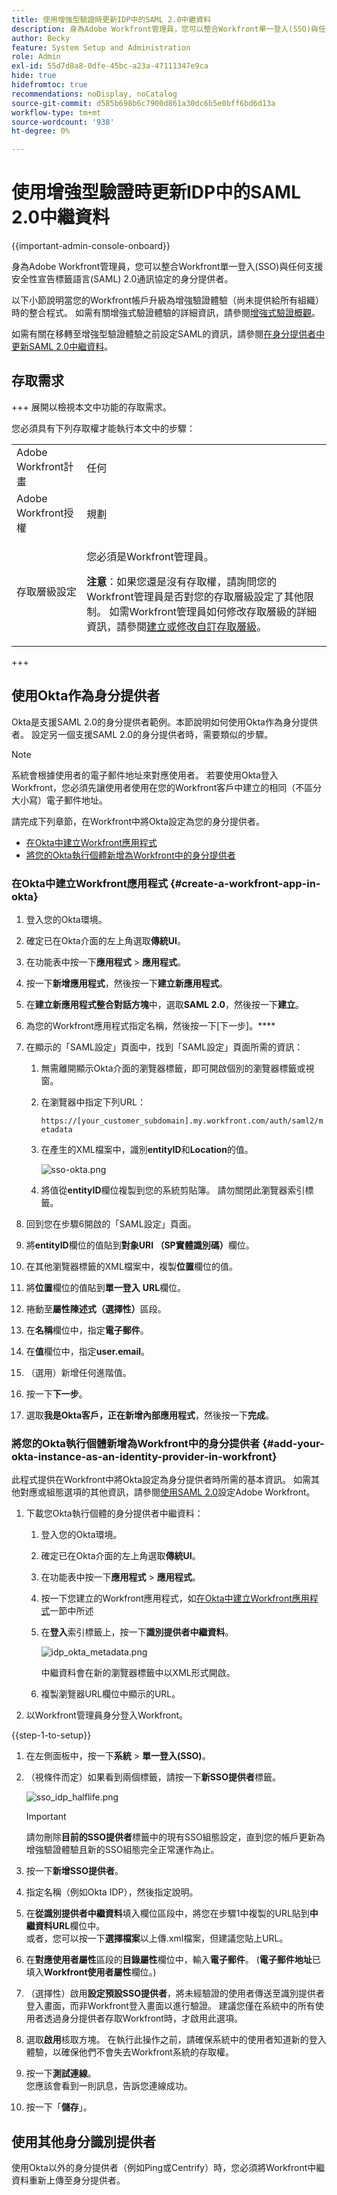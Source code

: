 ```yaml
---
title: 使用增強型驗證時更新IDP中的SAML 2.0中繼資料
description: 身為Adobe Workfront管理員，您可以整合Workfront單一登入(SSO)與任何支援安全性宣告標籤語言(SAML) 2.0通訊協定的身分提供者。
author: Becky
feature: System Setup and Administration
role: Admin
exl-id: 55d7d8a8-0dfe-45bc-a23a-47111347e9ca
hide: true
hidefromtoc: true
recommendations: noDisplay, noCatalog
source-git-commit: d585b698b6c7900d861a30dc6b5e0bff6bd6d13a
workflow-type: tm+mt
source-wordcount: '938'
ht-degree: 0%

---
```


# 使用增強型驗證時更新IDP中的SAML 2.0中繼資料

<!-- enhanced authentication is no longer available for workfront customers -->

{{important-admin-console-onboard}}

身為Adobe Workfront管理員，您可以整合Workfront單一登入(SSO)與任何支援安全性宣告標籤語言(SAML) 2.0通訊協定的身分提供者。

以下小節說明當您的Workfront帳戶升級為增強驗證體驗（尚未提供給所有組織）時的整合程式。 如需有關增強式驗證體驗的詳細資訊，請參閱[增強式驗證概觀](../../../administration-and-setup/manage-workfront/security/get-started-enhanced-authentication.md)。

如需有關在移轉至增強型驗證體驗之前設定SAML的資訊，請參閱[在身分提供者中更新SAML 2.0中繼資料](../../../administration-and-setup/add-users/single-sign-on/update-saml-2-metadata-ip.md)。


## 存取需求

+++ 展開以檢視本文中功能的存取需求。

您必須具有下列存取權才能執行本文中的步驟：

<table style="table-layout:auto"> 
 <col> 
 <col> 
 <tbody> 
  <tr> 
   <td role="rowheader">Adobe Workfront計畫</td> 
   <td>任何</td> 
  </tr> 
  <tr> 
   <td role="rowheader">Adobe Workfront授權</td> 
   <td>規劃</td> 
  </tr> 
  <tr> 
   <td role="rowheader">存取層級設定</td> 
   <td> <p>您必須是Workfront管理員。</p> <p><b>注意</b>：如果您還是沒有存取權，請詢問您的Workfront管理員是否對您的存取層級設定了其他限制。 如需Workfront管理員如何修改存取層級的詳細資訊，請參閱<a href="../../../administration-and-setup/add-users/configure-and-grant-access/create-modify-access-levels.md" class="MCXref xref">建立或修改自訂存取層級</a>。</p> </td> 
  </tr> 
 </tbody> 
</table>

+++

## 使用Okta作為身分提供者

Okta是支援SAML 2.0的身分提供者範例。本節說明如何使用Okta作為身分提供者。 設定另一個支援SAML 2.0的身分提供者時，需要類似的步驟。

>[!NOTE]
>
>系統會根據使用者的電子郵件地址來對應使用者。 若要使用Okta登入Workfront，您必須先讓使用者使用在您的Workfront客戶中建立的相同（不區分大小寫）電子郵件地址。

請完成下列章節，在Workfront中將Okta設定為您的身分提供者。

* [在Okta中建立Workfront應用程式](#create-a-workfront-app-in-okta)
* [將您的Okta執行個體新增為Workfront中的身分提供者](#add-your-okta-instance-as-an-identity-provider-in-workfront)

### 在Okta中建立Workfront應用程式 {#create-a-workfront-app-in-okta}

1. 登入您的Okta環境。
1. 確定已在Okta介面的左上角選取&#x200B;**傳統UI**。
1. 在功能表中按一下&#x200B;**應用程式** > **應用程式**。

1. 按一下&#x200B;**新增應用程式**，然後按一下&#x200B;**建立新應用程式**。

1. 在&#x200B;**建立新應用程式整合對話方塊**&#x200B;中，選取&#x200B;**SAML 2.0**，然後按一下&#x200B;**建立**。

1. 為您的Workfront應用程式指定名稱，然後按一下[下一步]。****
1. 在顯示的「SAML設定」頁面中，找到「SAML設定」頁面所需的資訊：

   1. 無需離開顯示Okta介面的瀏覽器標籤，即可開啟個別的瀏覽器標籤或視窗。
   1. 在瀏覽器中指定下列URL：

      `https://[your_customer_subdomain].my.workfront.com/auth/saml2/metadata`

   1. 在產生的XML檔案中，識別&#x200B;**entityID**&#x200B;和&#x200B;**Location**&#x200B;的值。

      ![sso-okta.png](assets/sso-okta.png)

   1. 將值從&#x200B;**entityID**&#x200B;欄位複製到您的系統剪貼簿。 請勿關閉此瀏覽器索引標籤。

1. 回到您在步驟6開啟的「SAML設定」頁面。
1. 將&#x200B;**entityID**&#x200B;欄位的值貼到&#x200B;**對象URI （SP實體識別碼）**&#x200B;欄位。

1. 在其他瀏覽器標籤的XML檔案中，複製&#x200B;**位置**&#x200B;欄位的值。
1. 將&#x200B;**位置**&#x200B;欄位的值貼到&#x200B;**單一登入** **URL**&#x200B;欄位。

1. 捲動至&#x200B;**屬性陳述式（選擇性）**&#x200B;區段。
1. 在&#x200B;**名稱**&#x200B;欄位中，指定&#x200B;**電子郵件**。

1. 在&#x200B;**值**&#x200B;欄位中，指定&#x200B;**user.email**。

1. （選用）新增任何進階值。
1. 按一下&#x200B;**下一步**。
1. 選取&#x200B;**我是Okta客戶，正在新增內部應用程式**，然後按一下&#x200B;**完成**。

### 將您的Okta執行個體新增為Workfront中的身分提供者 {#add-your-okta-instance-as-an-identity-provider-in-workfront}

此程式提供在Workfront中將Okta設定為身分提供者時所需的基本資訊。 如需其他對應或組態選項的其他資訊，請參閱[使用SAML 2.0](../../../administration-and-setup/add-users/single-sign-on/configure-workfront-saml-2.md)設定Adobe Workfront。

1. 下載您Okta執行個體的身分提供者中繼資料：

   1. 登入您的Okta環境。
   1. 確定已在Okta介面的左上角選取&#x200B;**傳統UI**。
   1. 在功能表中按一下&#x200B;**應用程式** > **應用程式**。

   1. 按一下您建立的Workfront應用程式，如[在Okta中建立Workfront應用程式](#create-a-workfront-app-in-okta)一節中所述
   1. 在&#x200B;**登入**&#x200B;索引標籤上，按一下&#x200B;**識別提供者中繼資料**。

      ![idp_okta_metadata.png](assets/idp-okta-metadata.png)

      中繼資料會在新的瀏覽器標籤中以XML形式開啟。

   1. 複製瀏覽器URL欄位中顯示的URL。

1. 以Workfront管理員身分登入Workfront。

{{step-1-to-setup}}

1. 在左側面板中，按一下&#x200B;**系統** > **單一登入(SSO)**。

1. （視條件而定）如果看到兩個標籤，請按一下&#x200B;**新SSO提供者**&#x200B;標籤。

   ![sso_idp_halflife.png](assets/sso-idp-halflife-350x234.png)

   >[!IMPORTANT]
   >
   >請勿刪除&#x200B;**目前的SSO提供者**&#x200B;標籤中的現有SSO組態設定，直到您的帳戶更新為增強驗證體驗且新的SSO組態完全正常運作為止。

1. 按一下&#x200B;**新增SSO提供者**。
1. 指定名稱（例如Okta IDP），然後指定說明。
1. 在&#x200B;**從識別提供者中繼資料**&#x200B;填入欄位區段中，將您在步驟1中複製的URL貼到&#x200B;**中繼資料URL**&#x200B;欄位中。\
   或者，您可以按一下&#x200B;**選擇檔案**&#x200B;以上傳.xml檔案，但建議您貼上URL。

1. 在&#x200B;**對應使用者屬性**&#x200B;區段的&#x200B;**目錄屬性**&#x200B;欄位中，輸入&#x200B;**電子郵件**。 (**電子郵件地址**&#x200B;已填入&#x200B;**Workfront使用者屬性**&#x200B;欄位。)

1. （選擇性）啟用&#x200B;**設定預設SSO提供者**，將未經驗證的使用者傳送至識別提供者登入畫面，而非Workfront登入畫面以進行驗證。 建議您僅在系統中的所有使用者透過身分提供者存取Workfront時，才啟用此選項。
1. 選取&#x200B;**啟用**&#x200B;核取方塊。 在執行此操作之前，請確保系統中的使用者知道新的登入體驗，以確保他們不會失去Workfront系統的存取權。
1. 按一下&#x200B;**測試連線**。\
   您應該會看到一則訊息，告訴您連線成功。

1. 按一下「**儲存**」。

## 使用其他身分識別提供者

使用Okta以外的身分提供者（例如Ping或Centrify）時，您必須將Workfront中繼資料重新上傳至身分提供者。
